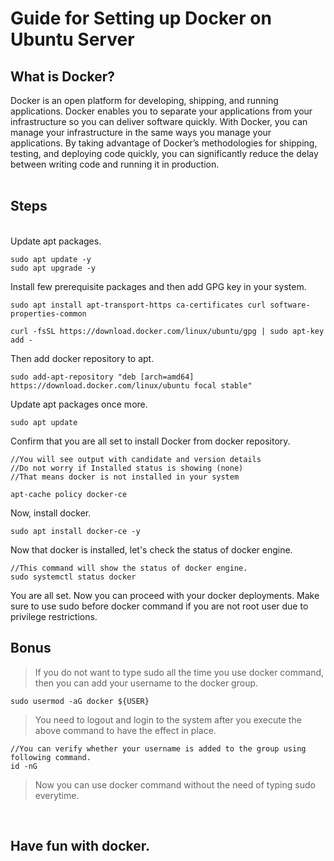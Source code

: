 Guide for Setting up Docker on Ubuntu Server
=

What is Docker?
-
Docker is an open platform for developing, shipping, and running applications.
Docker enables you to separate your applications from your infrastructure so you can deliver software quickly.
With Docker, you can manage your infrastructure in the same ways you manage your applications. By taking advantage of Docker’s methodologies for shipping, testing, and deploying code quickly, you can significantly reduce the delay between writing code and running it in production.
<br>
<br>
## Steps
<br>
Update apt packages.

    sudo apt update -y
    sudo apt upgrade -y


Install few prerequisite packages and then add GPG key in your system.

    sudo apt install apt-transport-https ca-certificates curl software-properties-common

    curl -fsSL https://download.docker.com/linux/ubuntu/gpg | sudo apt-key add -

Then add docker repository to apt.

    sudo add-apt-repository "deb [arch=amd64] https://download.docker.com/linux/ubuntu focal stable"


Update apt packages once more.
    
    sudo apt update

Confirm that you are all set to install Docker from docker repository.

    //You will see output with candidate and version details
    //Do not worry if Installed status is showing (none)
    //That means docker is not installed in your system

    apt-cache policy docker-ce

Now, install docker.

    sudo apt install docker-ce -y

Now that docker is installed, let's check the status of docker engine.

    //This command will show the status of docker engine.
    sudo systemctl status docker

You are all set. Now you can proceed with your docker deployments.
Make sure to use sudo before docker command if you are not root user due to privilege restrictions.

## Bonus
> If you do not want to type sudo all the time you use docker command, then you can add your username to the docker group.

    sudo usermod -aG docker ${USER}

> You need to logout and login to the system after you execute the above command to have the effect in place.

    //You can verify whether your username is added to the group using following command.
    id -nG

> Now you can use docker command without the need of typing sudo everytime.

<br>

## Have fun with docker.